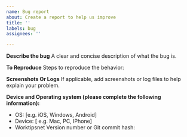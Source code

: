 ```yaml
---
name: Bug report
about: Create a report to help us improve
title: ''
labels: bug
assignees: ''

---
```


**Describe the bug**
A clear and concise description of what the bug is.

**To Reproduce**
Steps to reproduce the behavior:

**Screenshots Or Logs**
If applicable, add screenshots or log files to help explain your problem.

**Device and Operating system (please complete the following information):**
 - OS: [e.g. iOS, Windows, Android]
-  Device: [ e.g. Mac, PC, IPhone]
 - Worktipsnet Version number or Git commit hash:
